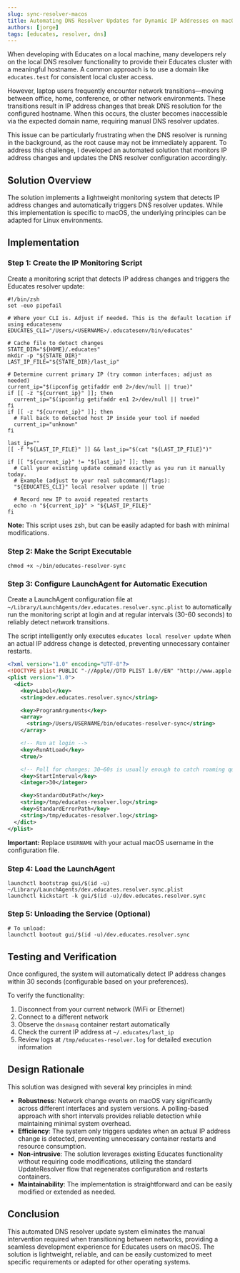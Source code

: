 ```yaml
---
slug: sync-resolver-macos
title: Automating DNS Resolver Updates for Dynamic IP Addresses on macOS
authors: [jorge]
tags: [educates, resolver, dns]
---
```


When developing with Educates on a local machine, many developers rely on the local DNS resolver functionality to provide their Educates cluster with a meaningful hostname. A common approach is to use a domain like `educates.test` for consistent local cluster access.

However, laptop users frequently encounter network transitions—moving between office, home, conference, or other network environments. These transitions result in IP address changes that break DNS resolution for the configured hostname. When this occurs, the cluster becomes inaccessible via the expected domain name, requiring manual DNS resolver updates.

This issue can be particularly frustrating when the DNS resolver is running in the background, as the root cause may not be immediately apparent. To address this challenge, I developed an automated solution that monitors IP address changes and updates the DNS resolver configuration accordingly.

<!-- truncate -->

## Solution Overview

The solution implements a lightweight monitoring system that detects IP address changes and automatically triggers DNS resolver updates. While this implementation is specific to macOS, the underlying principles can be adapted for Linux environments.

## Implementation

### Step 1: Create the IP Monitoring Script

Create a monitoring script that detects IP address changes and triggers the Educates resolver update:

```shell
#!/bin/zsh
set -euo pipefail

# Where your CLI is. Adjust if needed. This is the default location if using educatesenv
EDUCATES_CLI="/Users/<USERNAME>/.educatesenv/bin/educates"

# Cache file to detect changes
STATE_DIR="${HOME}/.educates"
mkdir -p "${STATE_DIR}"
LAST_IP_FILE="${STATE_DIR}/last_ip"

# Determine current primary IP (try common interfaces; adjust as needed)
current_ip="$(ipconfig getifaddr en0 2>/dev/null || true)"
if [[ -z "${current_ip}" ]]; then
  current_ip="$(ipconfig getifaddr en1 2>/dev/null || true)"
fi
if [[ -z "${current_ip}" ]]; then
  # Fall back to detected host IP inside your tool if needed
  current_ip="unknown"
fi

last_ip=""
[[ -f "${LAST_IP_FILE}" ]] && last_ip="$(cat "${LAST_IP_FILE}")"

if [[ "${current_ip}" != "${last_ip}" ]]; then
  # Call your existing update command exactly as you run it manually today.
  # Example (adjust to your real subcommand/flags):
  "${EDUCATES_CLI}" local resolver update || true

  # Record new IP to avoid repeated restarts
  echo -n "${current_ip}" > "${LAST_IP_FILE}"
fi
```

**Note:** This script uses zsh, but can be easily adapted for bash with minimal modifications.

### Step 2: Make the Script Executable

```shell
chmod +x ~/bin/educates-resolver-sync
```

### Step 3: Configure LaunchAgent for Automatic Execution

Create a LaunchAgent configuration file at `~/Library/LaunchAgents/dev.educates.resolver.sync.plist` to automatically run the monitoring script at login and at regular intervals (30-60 seconds) to reliably detect network transitions.

The script intelligently only executes `educates local resolver update` when an actual IP address change is detected, preventing unnecessary container restarts.

```xml
<?xml version="1.0" encoding="UTF-8"?>
<!DOCTYPE plist PUBLIC "-//Apple//DTD PLIST 1.0//EN" "http://www.apple.com/DTDs/PropertyList-1.0.dtd">
<plist version="1.0">
  <dict>
    <key>Label</key>
    <string>dev.educates.resolver.sync</string>

    <key>ProgramArguments</key>
    <array>
      <string>/Users/USERNAME/bin/educates-resolver-sync</string>
    </array>

    <!-- Run at login -->
    <key>RunAtLoad</key>
    <true/>

    <!-- Poll for changes; 30–60s is usually enough to catch roaming quickly -->
    <key>StartInterval</key>
    <integer>30</integer>

    <key>StandardOutPath</key>
    <string>/tmp/educates-resolver.log</string>
    <key>StandardErrorPath</key>
    <string>/tmp/educates-resolver.log</string>
  </dict>
</plist>
```

**Important:** Replace `USERNAME` with your actual macOS username in the configuration file.

### Step 4: Load the LaunchAgent

```shell
launchctl bootstrap gui/$(id -u) ~/Library/LaunchAgents/dev.educates.resolver.sync.plist
launchctl kickstart -k gui/$(id -u)/dev.educates.resolver.sync
```

### Step 5: Unloading the Service (Optional)

```shell
# To unload:
launchctl bootout gui/$(id -u)/dev.educates.resolver.sync
```

## Testing and Verification

Once configured, the system will automatically detect IP address changes within 30 seconds (configurable based on your preferences).

To verify the functionality:
1. Disconnect from your current network (WiFi or Ethernet)
2. Connect to a different network
3. Observe the `dnsmasq` container restart automatically
4. Check the current IP address at `~/.educates/last_ip`
5. Review logs at `/tmp/educates-resolver.log` for detailed execution information

## Design Rationale

This solution was designed with several key principles in mind:

- **Robustness**: Network change events on macOS vary significantly across different interfaces and system versions. A polling-based approach with short intervals provides reliable detection while maintaining minimal system overhead.
- **Efficiency**: The system only triggers updates when an actual IP address change is detected, preventing unnecessary container restarts and resource consumption.
- **Non-intrusive**: The solution leverages existing Educates functionality without requiring code modifications, utilizing the standard UpdateResolver flow that regenerates configuration and restarts containers.
- **Maintainability**: The implementation is straightforward and can be easily modified or extended as needed.

## Conclusion

This automated DNS resolver update system eliminates the manual intervention required when transitioning between networks, providing a seamless development experience for Educates users on macOS. The solution is lightweight, reliable, and can be easily customized to meet specific requirements or adapted for other operating systems.